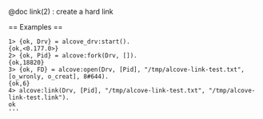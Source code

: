 @doc link(2) : create a hard link

== Examples ==

```
1> {ok, Drv} = alcove_drv:start().
{ok,<0.177.0>}
2> {ok, Pid} = alcove:fork(Drv, []).
{ok,18820}
3> {ok, FD} = alcove:open(Drv, [Pid], "/tmp/alcove-link-test.txt", [o_wronly, o_creat], 8#644).
{ok,6}
4> alcove:link(Drv, [Pid], "/tmp/alcove-link-test.txt", "/tmp/alcove-link-test.link").
ok
'''
